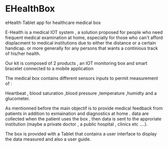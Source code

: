 # EHealthBox

eHealth Tablet app for healthcare medical box

E-Health is a medical IOT system , a solution proposed for people who need frequent medical 
examination at home, especially for those who can't afford displacment to medical institutions due to either the distance or a certain handicap.
or more generally for any persons that wants a continious track of his/her health.

Our kit is composed of 2 products , an IOT monitoring box and smart bracelet connected to
a mobile application

The medical box contains different sensors inputs to permit measurement of :

Heartbeat , blood saturation ,blood pressure ,temperature ,humidty and a glucometer.

As mentionned before the main objectif is to provide medical feedback from patients in addition to exmaination and diagnostics at home .
data are collected when the patient uses the box , then data is sent to the approriate 
institution (maybe a private doctor , a public hospital , clinics etc ....).

The box is provided with a Tablet that contains a user interface to display the data measured and also a user guide.

